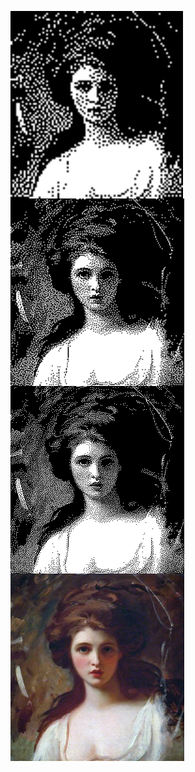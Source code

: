 <p float="left">
  <img src="/example_images/100px.png" align='top' height="300"/>
  <img src="/example_images/200px.png" align='top' height="300"/>
  <img src="/example_images/300px.png" align='top' height="300"/>
  <img src="/example_images/circe.jpg" align='top' height="300"/>
</p>
